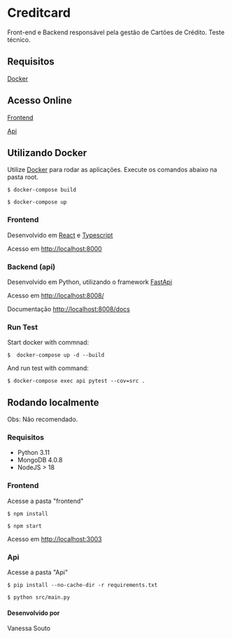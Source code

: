 # Creditcard

Front-end e Backend responsável pela gestão de Cartões de Crédito. Teste técnico.

## Requisitos
[Docker](https://www.docker.com/get-started/)

## Acesso Online

[Frontend](http://31.220.62.96:8000/)

[Api](http://31.220.62.96:8008/docs)

## Utilizando Docker

Utilize [Docker](https://www.docker.com/get-started/) para rodar as aplicações. Execute os comandos abaixo na pasta root.

`$ docker-compose build`

`$ docker-compose up`

### Frontend

Desenvolvido em [React](https://www.typescriptlang.org/pt/docs/handbook/react.html) e [Typescript](https://www.typescriptlang.org/)

Acesso em [http://localhost:8000](http://localhost:8000)


### Backend (api)

Desenvolvido em Python, utilizando o framework [FastApi](https://fastapi.tiangolo.com/)

Acesso em [http://localhost:8008/](http://localhost:8008/)

Documentação [http://localhost:8008/docs](http://localhost:8008/docs)

### Run Test

Start docker with commnad:

`$  docker-compose up -d --build`

And run test with command:

`$ docker-compose exec api pytest --cov=src .`


## Rodando localmente

Obs: Não recomendado.
### Requisitos

- Python 3.11
- MongoDB 4.0.8
- NodeJS > 18

### Frontend

Acesse a pasta "frontend"

`$ npm install`

`$ npm start`

Acesso em [http://localhost:3003](http://localhost:3003)

### Api

Acesse a pasta "Api"

`$ pip install --no-cache-dir -r requirements.txt`

`$ python src/main.py`


#### Desenvolvido por

Vanessa Souto
